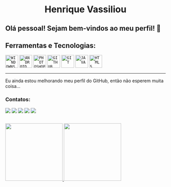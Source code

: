 <div dsplay="inline-block">
 
 <h1 align="center">Henrique Vassiliou</h1>
<!--  
 ![HENRIQUE SLOGAN](https://user-images.githubusercontent.com/104870402/170846351-70b618dc-cdc8-409e-b82c-8dca4d8bec2a.png)
 <p>
  (Não liguem, é só uma frase de efeito pra deixar o perfil legal)
 -->
  
## Olá pessoal! Sejam bem-vindos ao meu perfil! 👋
<!--  <p>
 Sou estudante do 1º ano do ensino médio; 
   <p>
 Aprendiz de Java; 
     <p>
 Aprendiz de Montagem e Manutenção de Computadores;
       <p>
 Amo passar tempo com minha familia e amigos; -->
 

 <h2>Ferramentas e Tecnologias:</h2>
 
<code><img width="40px" src="https://cdn.jsdelivr.net/gh/devicons/devicon/icons/windows8/windows8-original.svg" title = "WINDOWNS"/></code>
<code><img width="40px" src="https://cdn.jsdelivr.net/gh/devicons/devicon/icons/android/android-original.svg" title = "ANDROID"/></code> 
<code><img width="40px" src="https://cdn.jsdelivr.net/gh/devicons/devicon/icons/photoshop/photoshop-plain.svg" title = "PHOTOSHOP"/></code>
<code><img width="40px" src="https://cdn.jsdelivr.net/gh/devicons/devicon/icons/github/github-original.svg" title = "GITHUB"/></code>
<code><img width="40px" src="https://cdn.jsdelivr.net/gh/devicons/devicon/icons/git/git-original.svg" title = "GIT"/></code> 
<code><img width="40px" src="https://cdn.jsdelivr.net/gh/devicons/devicon/icons/java/java-original.svg" title = "JAVA"/></code>
<code><img width="40px" src="https://cdn.jsdelivr.net/gh/devicons/devicon/icons/html5/html5-original.svg" title = "HTML5"/></code>
             
<hr/>

<!-- ## Estou aprendendo:
<code><img width="40px" src="https://cdn.jsdelivr.net/gh/devicons/devicon/icons/java/java-original.svg" title = "JAVA"/></code>
<code><img width="40px" src="https://cdn.jsdelivr.net/gh/devicons/devicon/icons/html5/html5-original.svg" title = "HTML5"/></code>
<code><img width="180px" src="https://www.evoluaprofissional.com.br/wp-content/uploads/2016/10/Para-Web_Montagem-e-Manuten%C3%A7%C3%A3o.png" title = "MONTAGEM E MANUTENÇÃO DE COMPUTADORES"/></code> -->


Eu ainda estou melhorando meu perfil do GitHub, então não esperem muita coisa...

### Contatos:

<div>
<a href="https://www.youtube.com/channel/UCptop6oVY5-FTL1PSQSOmcA" target="_blank"><img src="https://img.shields.io/badge/YouTube-FF0000?style=for-the-badge&logo=youtube&logoColor=white" target="_blank"></a>
<a href="https://www.instagram.com/henriquevassiliou/" target="_blank"><img src="https://img.shields.io/badge/-Instagram-%23E4405F?style=for-the-badge&logo=instagram&logoColor=white" target="_blank"></a>
<a href="https://www.twitch.tv/henriquevassiliou" target="_blank"><img src="https://img.shields.io/badge/Twitch-9146FF?style=for-the-badge&logo=twitch&logoColor=white" target="_blank"></a>
<a href = "mailto:henriquephvassiliou@gmail.com"><img src="https://img.shields.io/badge/Gmail-D14836?style=for-the-badge&logo=gmail&logoColor=white" target="_blank"></a>
<a href="https://www.linkedin.com/in/seu-usuário-linkedln-aqui" target="_blank"><img src="https://img.shields.io/badge/-LinkedIn-%230077B5?style=for-the-badge&logo=linkedin&logoColor=white" target="_blank"></a>   
</div>
  
 ##
<div>
<a href="https://github.com/seu-usuário-aqui">
<img height="180em" src="https://github-readme-stats.vercel.app/api/top-langs/?username=HenriqueVassiliou&layout=compact&langs_count=7&theme=dracula"/>
<img height="180em" src="https://github-readme-stats.vercel.app/api?username=HenriqueVassiliou&show_icons=true&theme=dracula&include_all_commits=true&count_private=true"/>
</div>
 
 
